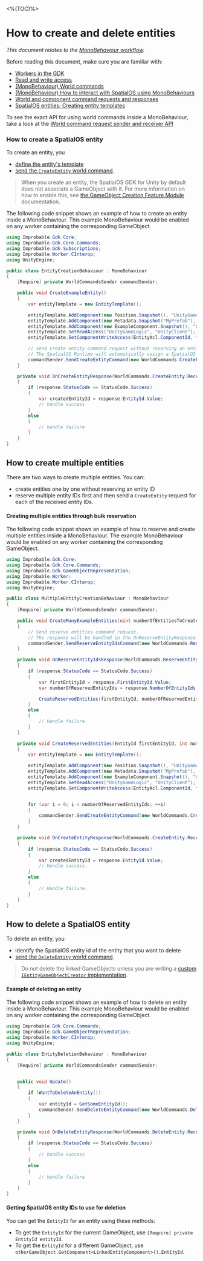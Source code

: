 [//]: # (Doc of docs reference 26)
[//]: # (TODO - technical author pass)

<%(TOC)%>
# How to create and delete entities
_This document relates to the [MonoBehaviour workflow]({{urlRoot}}/reference/workflows/which-workflow)._

Before reading this document, make sure you are familiar with:

  * [Workers in the GDK]({{urlRoot}}/reference/concepts/worker)
  * [Read and write access]({{urlRoot}}/reference/glossary#authority)
  * [(MonoBehaviour) World commands]({{urlRoot}}/reference/workflows/monobehaviour/interaction/commands/world-commands)
  * [(MonoBehaviour) How to interact with SpatialOS using MonoBehaviours]({{urlRoot}}/reference/workflows/monobehaviour/interaction/reader-writers/lifecycle)
  * [World and component command requests and responses]({{urlRoot}}/reference/world-component-commands-requests-responses)
  * [SpatialOS entities: Creating entity templates]({{urlRoot}}/reference/concepts/entity-templates)


To see the exact API for using world commands inside a MonoBehaviour, take a look at the [World command request sender and receiver API]({{urlRoot}}/reference/workflows/monobehaviour/interaction/commands/world-commands)
### How to create a SpatialOS entity
To create an entity, you

  * [define the entity's template]({{urlRoot}}/reference/concepts/entity-templates)
  * [send the `CreateEntity` world command]({{urlRoot}}/reference/workflows/monobehaviour/interaction/commands/world-commands#createentity).

> When you create an entity, the SpatialOS GDK for Unity by default does not associate a GameObject with it. For more information on how to enable this, see [the GameObject Creation Feature Module]({{urlRoot}}/modules/game-object-creation/overview) documentation.


The following code snippet shows an example of how to create an entity inside a MonoBehaviour. This example MonoBehaviour would be enabled on any worker containing the corresponding GameObject.
```csharp
using Improbable.Gdk.Core;
using Improbable.Gdk.Core.Commands;
using Improbable.Gdk.Subscriptions;
using Improbable.Worker.CInterop;
using UnityEngine;

public class EntityCreationBehaviour : MonoBehaviour
{
    [Require] private WorldCommandsSender commandSender;

    public void CreateExampleEntity()
    {
        var entityTemplate = new EntityTemplate();

        entityTemplate.AddComponent(new Position.Snapshot(), "UnityGameLogic");
        entityTemplate.AddComponent(new Metadata.Snapshot("MyPrefab"), "UnityGameLogic");
        entityTemplate.AddComponent(new ExampleComponent.Snapshot(), "UnityGameLogic");
        entityTemplate.SetReadAccess("UnityGameLogic", "UnityClient");
        entityTemplate.SetComponentWriteAccess(EntityAcl.ComponentId, "UnityGameLogic");

        // send create entity command request without reserving an entity id
        // The SpatialOS Runtime will automatically assign a SpatialOS entity id to the newly created entity
        commandSender.SendCreateEntityCommand(new WorldCommands.CreateEntity.Request(entityTemplate), OnCreateEntityResponse);
    }

    private void OnCreateEntityResponse(WorldCommands.CreateEntity.ReceivedResponse response)
    {
        if (response.StatusCode == StatusCode.Success)
        {
            var createdEntityId = response.EntityId.Value;
            // handle success
        }
        else
        {
            // handle failure
        }
    }
}
```
## How to create multiple entities

There are two ways to create multiple entities. You can:

* create entities one by one without reserving an entity ID
* reserve multiple entity IDs first and then send a `CreateEntity` request for each of the received entity IDs.

#### Creating multiple entities through bulk reservation

The following code snippet shows an example of how to reserve and create multiple entities inside a MonoBehaviour. The example MonoBehaviour would be enabled on any worker containing the corresponding GameObject.

```csharp
using Improbable.Gdk.Core;
using Improbable.Gdk.Core.Commands;
using Improbable.Gdk.GameObjectRepresentation;
using Improbable.Worker;
using Improbable.Worker.CInterop;
using UnityEngine;

public class MultipleEntityCreationBehaviour : MonoBehaviour
{
    [Require] private WorldCommandsSender commandSender;

    public void CreateManyExampleEntities(uint numberOfEntitiesToCreate)
    {
        // Send reserve entities command request.
        // The response will be handled in the OnReserveEntityResponse method below.
        commandSender.SendReserveEntityIdsCommand(new WorldCommands.ReserveEntityIds.Request(numberOfEntitiesToCreate), OnReserveEntityIdsResponse);
    }

    private void OnReserveEntityIdsResponse(WorldCommands.ReserveEntityIds.ReceivedResponse response)
    {
        if (response.StatusCode == StatusCode.Success)
        {
            var firstEntityId = response.FirstEntityId.Value;
            var numberOfReservedEntityIds = response.NumberOfEntityIds;

            CreateReservedEntities(firstEntityId, numberOfReservedEntityIds);
        }
        else
        {
            // Handle failure.
        }
    }

    private void CreateReservedEntities(EntityId firstEntityId, int numberOfReservedEntityIds)
    {
        var entityTemplate = new EntityTemplate();

        entityTemplate.AddComponent(new Position.Snapshot(), "UnityGameLogic");
        entityTemplate.AddComponent(new Metadata.Snapshot("MyPrefab"), "UnityGameLogic");
        entityTemplate.AddComponent(new ExampleComponent.Snapshot(), "UnityGameLogic");
        entityTemplate.SetReadAccess("UnityGameLogic", "UnityClient");
        entityTemplate.SetComponentWriteAccess(EntityAcl.ComponentId, "UnityGameLogic");


        for (var i = 0; i < numberOfReservedEntityIds; ++i)
        {
            commandSender.SendCreateEntityCommand(new WorldCommands.CreateEntity.Request(entityTemplate), OnCreateEntityResponse);
        }
    }

    private void OnCreateEntityResponse(WorldCommands.CreateEntity.ReceivedResponse response)
    {
        if (response.StatusCode == StatusCode.Success)
        {
            var createdEntityId = response.EntityId.Value;
            // Handle success.
        }
        else
        {
            // Handle failure.
        }
    }
}
```
## How to delete a SpatialOS entity

To delete an entity, you

  * identify the SpatialOS entity id of the entity that you want to delete
  * [send the `DeleteEntity` world command]({{urlRoot}}/reference/workflows/monobehaviour/interaction/commands/world-commands#deleteentity).

> Do not delete the linked GameObjects unless you are writing a [custom `IEntityGameObjectCreator` implementation]({{urlRoot}}/modules/game-object-creation/custom-usage).

#### Example of deleting an entity
The following code snippet shows an example of how to delete an entity inside a MonoBehaviour. This example MonoBehaviour would be enabled on any worker containing the corresponding GameObject.
```csharp
using Improbable.Gdk.Core.Commands;
using Improbable.Gdk.GameObjectRepresentation;
using Improbable.Worker.CInterop;
using UnityEngine;

public class EntityDeletionBehaviour : MonoBehaviour
{
    [Require] private WorldCommandsSender commandSender;


    public void Update()
    {
        if (WantToDeleteAnEntity())
        {
            var entityId = GetSomeEntityId();
            commandSender.SendDeleteEntityCommand(new WorldCommands.DeleteEntity.Request(entityId), OnDeleteEntityResponse);
        }
    }

    private void OnDeleteEntityResponse(WorldCommands.DeleteEntity.ReceivedResponse response)
    {
        if (response.StatusCode == StatusCode.Success)
        {
            // handle success
        }
        else
        {
            // handle failure
        }
    }
}
```

#### Getting SpatialOS entity IDs to use for deletion
You can get the `EntityId` for an entity using these methods:

* To get the `EntityId` for the current GameObject, use `[Require] private EntityId entityId`.
* To get the `EntityId` for a different GameObject, use `otherGameObject.GetComponent<LinkedEntityComponent>().EntityId`.
